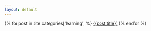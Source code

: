 ```yaml
---
layout: default
---
```


{% for post in site.categories['learning'] %}
	<a href="{{post.url}}">{{post.title}}</a>
{% endfor %}